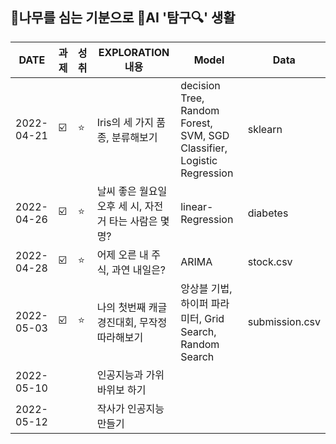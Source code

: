 ## 🌳나무를 심는 기분으로 🤖AI '탐구🔍' 생활  
| DATE | 과제 | 성취 | EXPLORATION 내용 | Model | Data  | 
| ------ | -- | -- |----------- |----|---|
| 2022-04-21 | ☑️ | ⭐ | Iris의 세 가지 품종, 분류해보기 | decision Tree, Random Forest, SVM, SGD Classifier, Logistic Regression  | sklearn  |  
| 2022-04-26 |  ☑️ | ⭐ | 날씨 좋은 월요일 오후 세 시, 자전거 타는 사람은 몇 명? |linear-Regression   | diabetes |  
| 2022-04-28 | ☑️ |⭐  | 어제 오른 내 주식, 과연 내일은? | ARIMA |  stock.csv |    
| 2022-05-03 | ☑️ |⭐  | 나의 첫번째 캐글 경진대회, 무작정 따라해보기  | 앙상블 기법, 하이퍼 파라미터, Grid Search, Random Search  | submission.csv  |    
| 2022-05-10 |  |  | 인공지능과 가위바위보 하기  |   |   |    
| 2022-05-12 |  |  | 작사가 인공지능 만들기  |   |   |  
